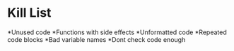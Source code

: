 Kill List
=========
*Unused code
*Functions with side effects
*Unformatted code
*Repeated code blocks
*Bad variable names
*Dont check code enough
